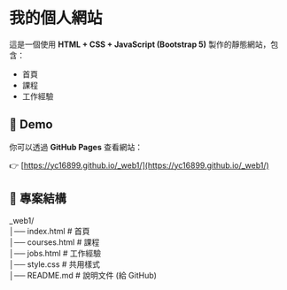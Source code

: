 # 我的個人網站

這是一個使用 **HTML + CSS + JavaScript (Bootstrap 5)** 製作的靜態網站，包含：

- 首頁
- 課程
- 工作經驗

## 🔗 Demo
你可以透過 **GitHub Pages** 查看網站：

👉 [https://yc16899.github.io/_web1/](https://yc16899.github.io/_web1/)

## 📂 專案結構
_web1/  
│── index.html       # 首頁  
│── courses.html     # 課程  
│── jobs.html        # 工作經驗  
│── style.css        # 共用樣式  
│── README.md        # 說明文件 (給 GitHub)  
